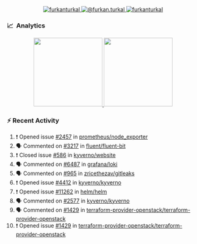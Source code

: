 <p align="center">
  <a href="https://linkedin.com/in/furkanturkal" target="blank">
    <img src="https://img.shields.io/badge/linkedin-%230077B5.svg?&style=for-the-badge&logo=linkedin&logoColor=white" alt="furkanturkal" />
  </a>
  <a href="https://medium.com/@furkan.turkal" target="blank">
    <img src="https://img.shields.io/badge/medium-%2312100E.svg?&style=for-the-badge&logo=medium&logoColor=white" alt="@furkan.turkal" />
  </a>
  <a href="https://twitter.com/furkanturkaI" target="blank">
    <img src="https://img.shields.io/badge/Twitter-1DA1F2?style=for-the-badge&logo=twitter&logoColor=white" alt="furkanturkaI" />
  </a>
</p>

### 📈 &nbsp;Analytics

<p align="center">
  <a href="https://coderstats.net/github/#Dentrax">
    <img height="180em" src="https://github-readme-stats-eight-theta.vercel.app/api?username=Dentrax&show_icons=true&theme=algolia&include_all_commits=true&count_private=true&line_height=26"/>
    <img height="180em" src="https://github-readme-stats-eight-theta.vercel.app/api/top-langs/?username=Dentrax&layout=compact&langs_count=8&theme=algolia&line_height=26"/>
  </a>
</p>

### :zap: Recent Activity

<!--START_SECTION:activity-->
1. ❗️ Opened issue [#2457](https://github.com/prometheus/node_exporter/issues/2457) in [prometheus/node_exporter](https://github.com/prometheus/node_exporter)
2. 🗣 Commented on [#3217](https://github.com/fluent/fluent-bit/issues/3217) in [fluent/fluent-bit](https://github.com/fluent/fluent-bit)
3. ❗️ Closed issue [#586](https://github.com/kyverno/website/issues/586) in [kyverno/website](https://github.com/kyverno/website)
4. 🗣 Commented on [#6487](https://github.com/grafana/loki/issues/6487) in [grafana/loki](https://github.com/grafana/loki)
5. 🗣 Commented on [#965](https://github.com/zricethezav/gitleaks/issues/965) in [zricethezav/gitleaks](https://github.com/zricethezav/gitleaks)
6. ❗️ Opened issue [#4412](https://github.com/kyverno/kyverno/issues/4412) in [kyverno/kyverno](https://github.com/kyverno/kyverno)
7. ❗️ Opened issue [#11262](https://github.com/helm/helm/issues/11262) in [helm/helm](https://github.com/helm/helm)
8. 🗣 Commented on [#2577](https://github.com/kyverno/kyverno/issues/2577) in [kyverno/kyverno](https://github.com/kyverno/kyverno)
9. 🗣 Commented on [#1429](https://github.com/terraform-provider-openstack/terraform-provider-openstack/issues/1429) in [terraform-provider-openstack/terraform-provider-openstack](https://github.com/terraform-provider-openstack/terraform-provider-openstack)
10. ❗️ Opened issue [#1429](https://github.com/terraform-provider-openstack/terraform-provider-openstack/issues/1429) in [terraform-provider-openstack/terraform-provider-openstack](https://github.com/terraform-provider-openstack/terraform-provider-openstack)
<!--END_SECTION:activity-->
